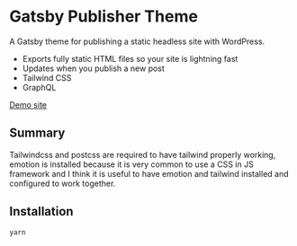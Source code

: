# Gatsby Publisher Theme

A Gatsby theme for publishing a static headless site with WordPress.

- Exports fully static HTML files so your site is lightning fast
- Updates when you publish a new post
- Tailwind CSS
- GraphQL

[Demo site](https://scottbolinger.com/)

## Summary

Tailwindcss and postcss are required to have tailwind properly working, emotion is installed because it is very common to use a CSS in JS framework and I think it is useful to have emotion and tailwind installed and configured to work together.

## Installation

```sh
yarn
```